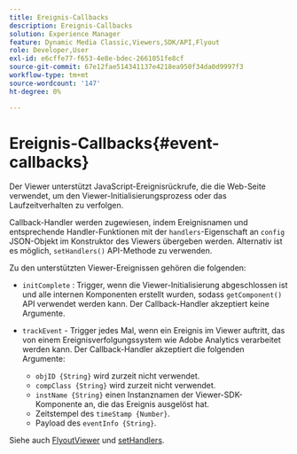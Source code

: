 ```yaml
---
title: Ereignis-Callbacks
description: Ereignis-Callbacks
solution: Experience Manager
feature: Dynamic Media Classic,Viewers,SDK/API,Flyout
role: Developer,User
exl-id: e6cffe77-f653-4e8e-bdec-2661051fe8cf
source-git-commit: 67e12fae514341137e4218ea950f34da0d9997f3
workflow-type: tm+mt
source-wordcount: '147'
ht-degree: 0%

---
```


# Ereignis-Callbacks{#event-callbacks}

Der Viewer unterstützt JavaScript-Ereignisrückrufe, die die Web-Seite verwendet, um den Viewer-Initialisierungsprozess oder das Laufzeitverhalten zu verfolgen.

Callback-Handler werden zugewiesen, indem Ereignisnamen und entsprechende Handler-Funktionen mit der `handlers`-Eigenschaft an `config` JSON-Objekt im Konstruktor des Viewers übergeben werden. Alternativ ist es möglich, `setHandlers()` API-Methode zu verwenden.

Zu den unterstützten Viewer-Ereignissen gehören die folgenden:

* `initComplete` : Trigger, wenn die Viewer-Initialisierung abgeschlossen ist und alle internen Komponenten erstellt wurden, sodass `getComponent()` API verwendet werden kann. Der Callback-Handler akzeptiert keine Argumente.

* `trackEvent` - Trigger jedes Mal, wenn ein Ereignis im Viewer auftritt, das von einem Ereignisverfolgungssystem wie Adobe Analytics verarbeitet werden kann. Der Callback-Handler akzeptiert die folgenden Argumente:

   * `objID {String}` wird zurzeit nicht verwendet.
   * `compClass {String}` wird zurzeit nicht verwendet.
   * `instName {String}` einen Instanznamen der Viewer-SDK-Komponente an, die das Ereignis ausgelöst hat.
   * Zeitstempel des `timeStamp {Number}`.
   * Payload des `eventInfo {String}`.

Siehe auch [FlyoutViewer](../../c-html5-s7-aem-asset-viewers/c-html5-flyout-viewer-20-about/c-html5-flyout-viewer-20-javascriptapiref/r-html5-flyout-viewer-20-javascriptapiref-flyoutviewer.md#reference-b99bb25606444f46b27529ff3e960b1e) und [setHandlers](../../c-html5-s7-aem-asset-viewers/c-html5-flyout-viewer-20-about/c-html5-flyout-viewer-20-javascriptapiref/r-html5-flyout-viewer-20-javascriptapiref-sethandlers.md#reference-74e9acb1cd0047d5bd60eea5fa5c8692).
